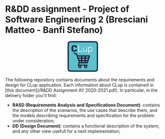 # R&DD assignment - Project of Software Engineering 2 (Bresciani Matteo - Banfi Stefano)

<p align="center">
  <img width="100" height="100" src="src/RASD/images/CLup_logo.png">
</p>

The following repository contains documents about the requirements and design for CLup application. Each information about CLup is contained in [this document](/R&DD Assignment AY 2020-2021.pdf).
In particular, in the delivery folder you'll find: 
* **RASD (Requirements Analysis and Specifications Document)**: contains the description of the scenarios, the use cases that describe them, and the models describing requirements and specification for the problem under consideration;
* **DD (Design Document)**: contains a functional description of the system, and any other view usefull for a next implementation;

